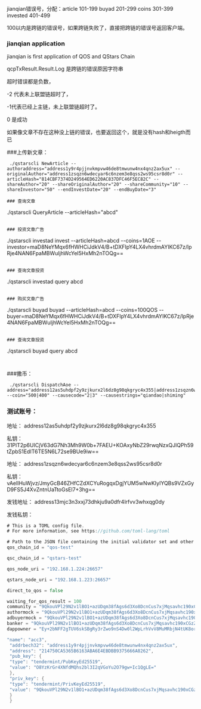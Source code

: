 
jianqian错误号，分配：article 101-199 buyad 201-299 coins 301-399 invested 401-499 


100以内是跨链的错误号，如果跨链失败了，直接把跨链的错误号返回客户端。

### jianqian application
jianqian is first application of QOS and QStars Chain

qcpTxResult.Result.Log 是跨链的错误原因字符串


超时错误都是负数，

-2 代表未上联盟链超时了，

-1代表已经上主链，未上联盟链超时了。

0 是成功


如果像文章不存在这种没上链的错误，也要返回这个，就是没有hash和heigth而已

###上传新文章：
```
 ./qstarscli NewArticle --authoraddress="address1y9r4pjjnvkmpvw46de8tmwunw4nx4qnz2ax5ux" --originalAuthor="address1zsqzn6wdecyar6c6nzem3e8qss2ws95csr8d0r" --articleHash="814CBF7374D249564ED6220AC837DFC46F5EC82C" --shareAuthor="20" --shareOriginalAuthor="20" --shareCommunity="10" --shareInvestor="50" --endInvestDate="20" --endBuyDate="3"

### 查询文章
```
./qstarscli QueryArticle --articleHash="abcd"
```

### 投资文章广告
```
./qstarscli investad invest --articleHash=abcd --coins=1AOE --investor=maD8NeYMqx6fHWHCiJdkV4/B+tDXFIpY4LX4vhrdmAYIKC67z/lpRje4NAN6FpaMBWuIjhWcYeI5HxMh2nTOQg==
```

### 查询文章投资
```
./qstarscli investad query abcd
```

### 购买文章广告
```
./qstarscli buyad buyad --articleHash=abcd --coins=100QOS --buyer=maD8NeYMqx6fHWHCiJdkV4/B+tDXFIpY4LX4vhrdmAYIKC67z/lpRje4NAN6FpaMBWuIjhWcYeI5HxMh2nTOQg==
```

### 查询文章投资
```
./qstarscli buyad query abcd
```


```
###撒币：
```
 ./qstarscli DispatchAoe --address="address12as5uhdpf2y9zjkurx2l6dz8g98qkgryc4x355|address1zsqzn6wdecyar6c6nzem3e8qss2ws95csr8d0r" --coin="500|400" --causecode="2|3" --causestrings="qiandao|shiming"
```
### 测试账号：

地址：
address12as5uhdpf2y9zjkurx2l6dz8g98qkgryc4x355

私钥：
31PlT2p6UICjV63dG7Nh3Mh9W0b+7FAEU+KOAxyNbZ29rwqNzxQJlQPh59tZpbS1EdIT6TE5N6L72se9BUe9iw==

地址：
address1zsqzn6wdecyar6c6nzem3e8qss2ws95csr8d0r

私钥：
vAeIlHuWjvz/JmyGcB46ZHfCZdXCYuRogqxDgjYUM5wNwKIyIYQBs9VZxGyD9FS5J4XvZntnUaTtoGsEl7+3hg==

发钱地址：
address13mjc3n3xxj73dhkju9a0dfr4lrfvv3whxqg0dy

发钱私钥：

```go
# This is a TOML config file.
# For more information, see https://github.com/toml-lang/toml

# Path to the JSON file containing the initial validator set and other meta data
qos_chain_id = "qos-test"

qsc_chain_id = "qstars-test"

qos_node_uri = "192.168.1.224:26657"

qstars_node_uri = "192.168.1.223:26657"

direct_to_qos = false

waiting_for_qos_result = 100
community = "9QkouVPl29N2v1lBO1+azUDqm38fAgs6d3Xo8DcnCus7xjMqsavhc190xCGzZuXcjapUahi7Y7v2DD4hzVCAsQ=="
authormock = "9QkouVPl29N2v1lBO1+azUDqm38fAgs6d3Xo8DcnCus7xjMqsavhc190xCGzZuXcjapUahi7Y7v2DD4hzVCAsQ=="
adbuyermock = "9QkouVPl29N2v1lBO1+azUDqm38fAgs6d3Xo8DcnCus7xjMqsavhc190xCGzZuXcjapUahi7Y7v2DD4hzVCAsQ=="
banker = "9QkouVPl29N2v1lBO1+azUDqm38fAgs6d3Xo8DcnCus7xjMqsavhc190xCGzZuXcjapUahi7Y7v2DD4hzVCAsQ=="
dappowner = "Ey+2bNFF2gTUV6skSBgRy3rZwo9nS4Dw0l2WpLrhVvV8MuMRbjN4tUK8orHiJgHTR+enkxyXcA8giVrsrIRM4Q=="

```

```go
"name": "acc3", 
 "addrbech32": "address1y9r4pjjnvkmpvw46de8tmwunw4nx4qnz2ax5ux", 
 "address": "214750CA5365B6163ABA6E4EBDBB9375666A8262", 
 "pub_key": { 
 "type": "tendermint/PubKeyEd25519", 
 "value": "O8YzKrGr4XNfdMQhs2bl3I2qVGoYu2O79gw+Ic1QgLE=" 
 }, 
 "priv_key": { 
 "type": "tendermint/PrivKeyEd25519", 
 "value": "9QkouVPl29N2v1lBO1+azUDqm38fAgs6d3Xo8DcnCus7xjMqsavhc190xCGzZuXcjapUahi7Y7v2DD4hzVCAsQ==" 
 } 
 } 
```